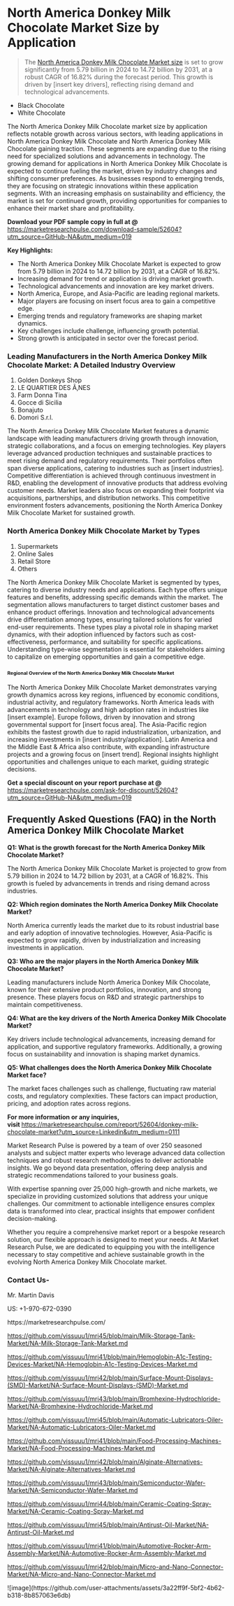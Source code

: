 <h1>North America Donkey Milk Chocolate Market&nbsp;Size by Application</h1><blockquote><p>The <a href="https://marketresearchpulse.com/download-sample/52604?utm_source=GitHub-NA&amp;utm_medium=019">North America Donkey Milk Chocolate Market size</a> is set to grow significantly from 5.79 billion in 2024 to 14.72 billion by 2031, at a robust CAGR of 16.82% during the forecast period. This growth is driven by [insert key drivers], reflecting rising demand and technological advancements.</p></blockquote><ul><li>Black Chocolate<li> White Chocolate</li></ul><p>The North America Donkey Milk Chocolate market size by application reflects notable growth across various sectors, with leading applications in North America Donkey Milk Chocolate and North America Donkey Milk Chocolate gaining traction. These segments are expanding due to the rising need for specialized solutions and advancements in technology. The growing demand for applications in North America Donkey Milk Chocolate is expected to continue fueling the market, driven by industry changes and shifting consumer preferences. As businesses respond to emerging trends, they are focusing on strategic innovations within these application segments. With an increasing emphasis on sustainability and efficiency, the market is set for continued growth, providing opportunities for companies to enhance their market share and profitability.</p><p><strong>Download your PDF sample copy in full at @ </strong><a href="https://marketresearchpulse.com/download-sample/52604?utm_source=GitHub-NA&amp;utm_medium=019">https://marketresearchpulse.com/download-sample/52604?utm_source=GitHub-NA&amp;utm_medium=019</a></p><p><strong>Key Highlights: </strong></p><ul><li>The North America Donkey Milk Chocolate Market is expected to grow from 5.79 billion in 2024 to 14.72 billion by 2031, at a CAGR of 16.82%.</li><li>Increasing demand for trend or application is driving market growth.</li><li>Technological advancements and innovation are key market drivers.</li><li>North America, Europe, and Asia-Pacific are leading regional markets.</li><li>Major players are focusing on insert focus area to gain a competitive edge.</li><li>Emerging trends and regulatory frameworks are shaping market dynamics.</li><li>Key challenges include challenge, influencing growth potential.</li><li>Strong growth is anticipated in sector over the forecast period.</li></ul><h3>Leading Manufacturers in the North America Donkey Milk Chocolate Market: A Detailed Industry Overview</h3><ol><li>Golden Donkeys Shop</li><li>LE QUARTIER DES Ã‚NES</li><li>Farm Donna Tina</li><li>Gocce di Sicilia</li><li>Bonajuto</li><li>Domori S.r.l.</li></ol><div class="flex max-w-full flex-col flex-grow"><div class="min-h-8 text-message flex w-full flex-col items-end gap-2 whitespace-normal break-words [.text-message+&amp;]:mt-5" dir="auto" data-message-author-role="assistant" data-message-id="fd8432e4-4910-450d-b182-61b7bfb0a01f" data-message-model-slug="gpt-4o"><div class="flex w-full flex-col gap-1 empty:hidden first:pt-[3px]"><div class="markdown prose w-full break-words dark:prose-invert light"><p>The North America Donkey Milk Chocolate Market features a dynamic landscape with leading manufacturers driving growth through innovation, strategic collaborations, and a focus on emerging technologies. Key players leverage advanced production techniques and sustainable practices to meet rising demand and regulatory requirements. Their portfolios often span diverse applications, catering to industries such as [insert industries]. Competitive differentiation is achieved through continuous investment in R&amp;D, enabling the development of innovative products that address evolving customer needs. Market leaders also focus on expanding their footprint via acquisitions, partnerships, and distribution networks. This competitive environment fosters advancements, positioning the North America Donkey Milk Chocolate Market for sustained growth.</p></div></div></div></div><h3>North America Donkey Milk Chocolate Market by Types</h3><ol><li>Supermarkets<li> Online Sales<li> Retail Store<li> Others</li></ol><div class="flex max-w-full flex-col flex-grow"><div class="min-h-8 text-message flex w-full flex-col items-end gap-2 whitespace-normal break-words [.text-message+&amp;]:mt-5" dir="auto" data-message-author-role="assistant" data-message-id="084470be-0bb7-4664-bddf-5156b4f41249" data-message-model-slug="gpt-4o-mini"><div class="flex w-full flex-col gap-1 empty:hidden first:pt-[3px]"><div class="markdown prose w-full break-words dark:prose-invert light"><p>The North America Donkey Milk Chocolate Market is segmented by types, catering to diverse industry needs and applications. Each type offers unique features and benefits, addressing specific demands within the market. The segmentation allows manufacturers to target distinct customer bases and enhance product offerings. Innovation and technological advancements drive differentiation among types, ensuring tailored solutions for varied end-user requirements. These types play a pivotal role in shaping market dynamics, with their adoption influenced by factors such as cost-effectiveness, performance, and suitability for specific applications. Understanding type-wise segmentation is essential for stakeholders aiming to capitalize on emerging opportunities and gain a competitive edge.</p></div></div></div></div><h3><span style="font-size: 11px;">Regional Overview of the North America Donkey Milk Chocolate Market</span></h3><div class="flex max-w-full flex-col flex-grow"><div class="min-h-8 text-message flex w-full flex-col items-end gap-2 whitespace-normal break-words [.text-message+&amp;]:mt-5" dir="auto" data-message-author-role="assistant" data-message-id="e9038762-ce64-4e30-91c9-9bd413514231" data-message-model-slug="gpt-4o-mini"><div class="flex w-full flex-col gap-1 empty:hidden first:pt-[3px]"><div class="markdown prose w-full break-words dark:prose-invert light"><p>The North America Donkey Milk Chocolate Market demonstrates varying growth dynamics across key regions, influenced by economic conditions, industrial activity, and regulatory frameworks. North America leads with advancements in technology and high adoption rates in industries like [insert example]. Europe follows, driven by innovation and strong governmental support for [insert focus area]. The Asia-Pacific region exhibits the fastest growth due to rapid industrialization, urbanization, and increasing investments in [insert industry/application]. Latin America and the Middle East &amp; Africa also contribute, with expanding infrastructure projects and a growing focus on [insert trend]. Regional insights highlight opportunities and challenges unique to each market, guiding strategic decisions.</p></div></div></div></div><p><strong>Get a special discount on your report purchase at @ </strong><a href="https://marketresearchpulse.com/ask-for-discount/52604?utm_source=GitHub-NA&amp;utm_medium=019">https://marketresearchpulse.com/ask-for-discount/52604?utm_source=GitHub-NA&amp;utm_medium=019</a></p><h2>Frequently Asked Questions (FAQ) in the North America Donkey Milk Chocolate Market</h2><p><strong>Q1: What is the growth forecast for the North America Donkey Milk Chocolate Market?</strong></p><p>The North America Donkey Milk Chocolate Market is projected to grow from 5.79 billion in 2024 to 14.72 billion by 2031, at a CAGR of 16.82%. This growth is fueled by advancements in trends and rising demand across industries.</p><p><strong>Q2: Which region dominates the North America Donkey Milk Chocolate Market?</strong></p><p>North America currently leads the market due to its robust industrial base and early adoption of innovative technologies. However, Asia-Pacific is expected to grow rapidly, driven by industrialization and increasing investments in application.</p><p><strong>Q3: Who are the major players in the North America Donkey Milk Chocolate Market?</strong></p><p>Leading manufacturers include North America Donkey Milk Chocolate, known for their extensive product portfolios, innovation, and strong presence. These players focus on R&amp;D and strategic partnerships to maintain competitiveness.</p><p><strong>Q4: What are the key drivers of the North America Donkey Milk Chocolate Market?</strong></p><p>Key drivers include technological advancements, increasing demand for application, and supportive regulatory frameworks. Additionally, a growing focus on sustainability and innovation is shaping market dynamics.</p><p><strong>Q5: What challenges does the North America Donkey Milk Chocolate Market face?</strong></p><p>The market faces challenges such as challenge, fluctuating raw material costs, and regulatory complexities. These factors can impact production, pricing, and adoption rates across regions.</p><p><strong>For more information or any inquiries, visit&nbsp;</strong><a href="https://marketresearchpulse.com/report/52604/donkey-milk-chocolate-market?utm_source=Linkedin&utm_medium=0111">https://marketresearchpulse.com/report/52604/donkey-milk-chocolate-market?utm_source=Linkedin&utm_medium=0111</a></p><p>Market Research Pulse is powered by a team of over 250 seasoned analysts and subject matter experts who leverage advanced data collection techniques and robust research methodologies to deliver actionable insights. We go beyond data presentation, offering deep analysis and strategic recommendations tailored to your business goals.</p><p>With expertise spanning over 25,000 high-growth and niche markets, we specialize in providing customized solutions that address your unique challenges. Our commitment to actionable intelligence ensures complex data is transformed into clear, practical insights that empower confident decision-making.</p><p>Whether you require a comprehensive market report or a bespoke research solution, our flexible approach is designed to meet your needs. At Market Research Pulse, we are dedicated to equipping you with the intelligence necessary to stay competitive and achieve sustainable growth in the evolving North America Donkey Milk Chocolate market.</p><h3><strong>Contact Us-</strong></h3><p>Mr. Martin Davis</p><p>US: +1-970-672-0390</p><p>https://marketresearchpulse.com/</p><p><a href="https://github.com/vissuuu1/mri45/blob/main/Milk-Storage-Tank-Market/NA-Milk-Storage-Tank-Market.md">https://github.com/vissuuu1/mri45/blob/main/Milk-Storage-Tank-Market/NA-Milk-Storage-Tank-Market.md</a></p><p><a href="https://github.com/vissuuu1/mri41/blob/main/Hemoglobin-A1c-Testing-Devices-Market/NA-Hemoglobin-A1c-Testing-Devices-Market.md">https://github.com/vissuuu1/mri41/blob/main/Hemoglobin-A1c-Testing-Devices-Market/NA-Hemoglobin-A1c-Testing-Devices-Market.md</a></p><p><a href="https://github.com/vissuuu1/mri42/blob/main/Surface-Mount-Displays-(SMD)-Market/NA-Surface-Mount-Displays-(SMD)-Market.md">https://github.com/vissuuu1/mri42/blob/main/Surface-Mount-Displays-(SMD)-Market/NA-Surface-Mount-Displays-(SMD)-Market.md</a></p><p><a href="https://github.com/vissuuu1/mri43/blob/main/Bromhexine-Hydrochloride-Market/NA-Bromhexine-Hydrochloride-Market.md">https://github.com/vissuuu1/mri43/blob/main/Bromhexine-Hydrochloride-Market/NA-Bromhexine-Hydrochloride-Market.md</a></p><p><a href="https://github.com/vissuuu1/mri45/blob/main/Automatic-Lubricators-Oiler-Market/NA-Automatic-Lubricators-Oiler-Market.md">https://github.com/vissuuu1/mri45/blob/main/Automatic-Lubricators-Oiler-Market/NA-Automatic-Lubricators-Oiler-Market.md</a></p><p><a href="https://github.com/vissuuu1/mri41/blob/main/Food-Processing-Machines-Market/NA-Food-Processing-Machines-Market.md">https://github.com/vissuuu1/mri41/blob/main/Food-Processing-Machines-Market/NA-Food-Processing-Machines-Market.md</a></p><p><a href="https://github.com/vissuuu1/mri42/blob/main/Alginate-Alternatives-Market/NA-Alginate-Alternatives-Market.md">https://github.com/vissuuu1/mri42/blob/main/Alginate-Alternatives-Market/NA-Alginate-Alternatives-Market.md</a></p><p><a href="https://github.com/vissuuu1/mri43/blob/main/Semiconductor-Wafer-Market/NA-Semiconductor-Wafer-Market.md">https://github.com/vissuuu1/mri43/blob/main/Semiconductor-Wafer-Market/NA-Semiconductor-Wafer-Market.md</a></p><p><a href="https://github.com/vissuuu1/mri44/blob/main/Ceramic-Coating-Spray-Market/NA-Ceramic-Coating-Spray-Market.md">https://github.com/vissuuu1/mri44/blob/main/Ceramic-Coating-Spray-Market/NA-Ceramic-Coating-Spray-Market.md</a></p><p><a href="https://github.com/vissuuu1/mri45/blob/main/Antirust-Oil-Market/NA-Antirust-Oil-Market.md">https://github.com/vissuuu1/mri45/blob/main/Antirust-Oil-Market/NA-Antirust-Oil-Market.md</a></p><p><a href="https://github.com/vissuuu1/mri41/blob/main/Automotive-Rocker-Arm-Assembly-Market/NA-Automotive-Rocker-Arm-Assembly-Market.md">https://github.com/vissuuu1/mri41/blob/main/Automotive-Rocker-Arm-Assembly-Market/NA-Automotive-Rocker-Arm-Assembly-Market.md</a></p><p><a href="https://github.com/vissuuu1/mri42/blob/main/Micro-and-Nano-Connector-Market/NA-Micro-and-Nano-Connector-Market.md">https://github.com/vissuuu1/mri42/blob/main/Micro-and-Nano-Connector-Market/NA-Micro-and-Nano-Connector-Market.md</a></p>
![image](https://github.com/user-attachments/assets/3a22ff9f-5bf2-4b62-b318-8b857063e6db)
